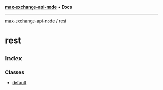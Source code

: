 [**max-exchange-api-node**](../README.md) • **Docs**

***

[max-exchange-api-node](../modules.md) / rest

# rest

## Index

### Classes

- [default](classes/default.md)
